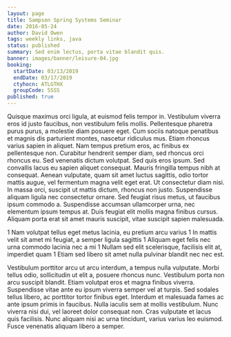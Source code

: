 ```yaml
---
layout: page
title: Sampson Spring Systems Seminar
date: 2016-05-24
author: David Owen
tags: weekly links, java
status: published
summary: Sed enim lectus, porta vitae blandit quis.
banner: images/banner/leisure-04.jpg
booking:
  startDate: 03/13/2019
  endDate: 03/17/2019
  ctyhocn: ATLGTHX
  groupCode: SSSS
published: true
---
```

Quisque maximus orci ligula, at euismod felis tempor in. Vestibulum viverra eros id justo faucibus, non vestibulum felis mollis. Pellentesque pharetra purus purus, a molestie diam posuere eget. Cum sociis natoque penatibus et magnis dis parturient montes, nascetur ridiculus mus. Etiam rhoncus varius sapien in aliquet. Nam tempus pretium eros, ac finibus ex pellentesque non. Curabitur hendrerit semper diam, sed rhoncus orci rhoncus eu. Sed venenatis dictum volutpat. Sed quis eros ipsum. Sed convallis lacus eu sapien aliquet consequat. Mauris fringilla tempus nibh at consequat.
Aenean vulputate, quam sit amet luctus sagittis, odio tortor mattis augue, vel fermentum magna velit eget erat. Ut consectetur diam nisi. In massa orci, suscipit ut mattis dictum, rhoncus non justo. Suspendisse aliquam ligula nec consectetur ornare. Sed feugiat risus metus, ut faucibus ipsum commodo a. Suspendisse accumsan ullamcorper urna, nec elementum ipsum tempus at. Duis feugiat elit mollis magna finibus cursus. Aliquam porta erat sit amet mauris suscipit, vitae suscipit sapien malesuada.

1 Nam volutpat tellus eget metus lacinia, eu pretium arcu varius
1 In mattis velit sit amet mi feugiat, a semper ligula sagittis
1 Aliquam eget felis nec urna commodo lacinia nec a mi
1 Nullam sed elit scelerisque, facilisis elit at, imperdiet quam
1 Etiam sed libero sit amet nulla pulvinar blandit nec nec est.

Vestibulum porttitor arcu ut arcu interdum, a tempus nulla vulputate. Morbi tellus odio, sollicitudin ut elit a, posuere rhoncus nunc. Vestibulum porta non arcu suscipit blandit. Etiam volutpat eros et magna finibus viverra. Suspendisse vitae ante eu ipsum viverra semper vel at turpis. Sed sodales tellus libero, ac porttitor tortor finibus eget. Interdum et malesuada fames ac ante ipsum primis in faucibus. Nulla iaculis sem at mollis vestibulum. Nunc viverra nisi dui, vel laoreet dolor consequat non. Cras vulputate et lacus quis facilisis. Nunc aliquam nisi ac urna tincidunt, varius varius leo euismod. Fusce venenatis aliquam libero a semper.
